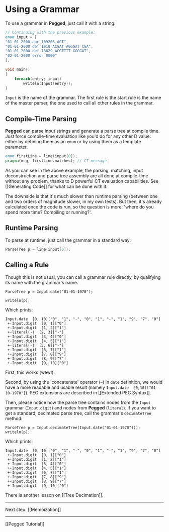 Using a Grammar
===============

To use a grammar in **Pegged**, just call it with a string:

```d
// Continuing with the previous example:
enum input = [
"01-01-2000 abc 109203 AGT",
"01-01-2000 def 1910 ACGAT AGGGAT CGA",
"01-01-2000 def 18629 ACGTTTT GGGGAT",
"02-01-2000 error 0000"
];

void main()
{
    foreach(entry; input)
        writeln(Input(entry));
}
```

`Input` is the name of the grammar. The first rule is the start rule
is the name of the master parser, the one used to call all other rules in the grammar.

Compile-Time Parsing
--------------------

**Pegged** can parse input strings and generate a parse tree at compile time. Just force compile-time evaluation like you'd do for any other D value: either by defining them as an `enum` or by using them as a template parameter.

```d
enum firstLine = line(input[0]);
pragma(msg, firstLine.matches); // CT message
```

As you can see in the above example, the parsing, matching, input deconstruction and parse tree assembly are all done at compile-time without any problem, thanks to D powerful CT evaluation capabilities. See [[Generating Code]] for what can be done with it.

The downside is that it's much slower than runtime parsing (between one and two orders of magnitude slower, in my own tests). But then, it's already calculated once the code is run, so the question is more: 'where do you spend more time? Compiling or running?'.

Runtime Parsing
---------------

To parse at runtime, just call the grammar in a standard way:

```d
ParseTree p = line(input[0]);
```

Calling a Rule
--------------

Though this is not usual, you can call a grammar rule directly, by qualifying its name with the grammar's name.

```
ParseTree p = Input.date("01-01-1970");

writeln(p);
```

Which prints:

```
Input.date  [0, 10]["0", "1", "-", "0", "1", "-", "1", "9", "7", "0"]
 +-Input.digit  [0, 1]["0"]
 +-Input.digit  [1, 2]["1"]
 +-literal(-)  [2, 3]["-"]
 +-Input.digit  [3, 4]["0"]
 +-Input.digit  [4, 5]["1"]
 +-literal(-)  [5, 6]["-"]
 +-Input.digit  [6, 7]["1"]
 +-Input.digit  [7, 8]["9"]
 +-Input.digit  [8, 9]["7"]
 +-Input.digit  [9, 10]["0"]
```

First, this works (wew!).

Second, by using the 'concatenate' operator (`~`) in `date` definition, we would have a more readable and usable result (namely `Input.date  [0,10]["01-10-1970"]`). PEG extensions are described in [[Extended PEG Syntax]].

Then, please notice how the parse tree contains nodes from the `Input` grammar (`Input.digit`) and nodes from **Pegged** (`literal`). If you want to get a standard, decimated parse tree, call the grammar's `decimateTree` method:

```
ParseTree p = Input.decimateTree(Input.date("01-01-1970")));
writeln(p);
```

Which prints:

```
Input.date  [0, 10]["0", "1", "-", "0", "1", "-", "1", "9", "7", "0"]
 +-Input.digit  [0, 1]["0"]
 +-Input.digit  [1, 2]["1"]
 +-Input.digit  [3, 4]["0"]
 +-Input.digit  [4, 5]["1"]
 +-Input.digit  [6, 7]["1"]
 +-Input.digit  [7, 8]["9"]
 +-Input.digit  [8, 9]["7"]
 +-Input.digit  [9, 10]["0"]
```

There is another lesson on [[Tree Decimation]].

* * * *

Next step: [[Memoization]]

* * * *

[[Pegged Tutorial]]